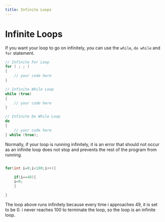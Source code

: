 ```yaml
---
title: Infinite Loops
---
```

# Infinite Loops

If you want your loop to go on infinitely, you can use the `while`, `do while` and `for` statement.

```java
// Infinite For Loop
for ( ; ; )
{
    // your code here
}

// Infinite While Loop
while (true)
{
    // your code here
}

// Infinite Do While Loop
do
{
    // your code here
} while (true);
```


Normally, if your loop is running infinitely, it is an error that should not occur as an infinite loop does not stop and prevents the rest of the program from running.

```java

for(int i=0;i<100;i++){

    if(i==49){
    i=0;
    }

}

```
The loop above runs infinitely because every time i approaches 49, it is set to be 0. i never reaches 100 to terminate the loop, so the loop is an infinite loop. 
